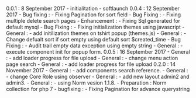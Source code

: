 0.0.1 : 8 September 2017
        - initialitation 
        - softlaunch
0.0.4 : 12 September 2017
        - Bug fixing    :  - Fixing Pagination for sort field
        - Bug Fixing    :  - Fixing multiple delete search pages
        - Enhancement   :  - Fixing Sql generated for default mysql
        - Bug Fixing    :  - Fixing initialization themes using javascript
        - General       :  - add initilization themes on tshirt popup  (themes.js)
        - General       :  - Change defualt sort if sort empty using default sort $created_time
        - Bug Fixing    :  - Audit trail empty data exception using empty string
        - General       :  - execute component init for popup form.
0.0.5 : 16 September 2017
        - General       : - add loader progress for file upload 
        - General       : - change menu action page search 
        - General       : - add loader progress for file upload 
0.2.0 : 14 November 2017
        - General       : - add components search reference.
        - General       : - change Core Role using observer
        - General       : - add new layout admin2 and admin3.
        - General       : - using Norm vesion 1.1.8.
        - Preparation   : Norm collection for php 7
        - bugfixing     : - Fixing Pagination for advance querystring